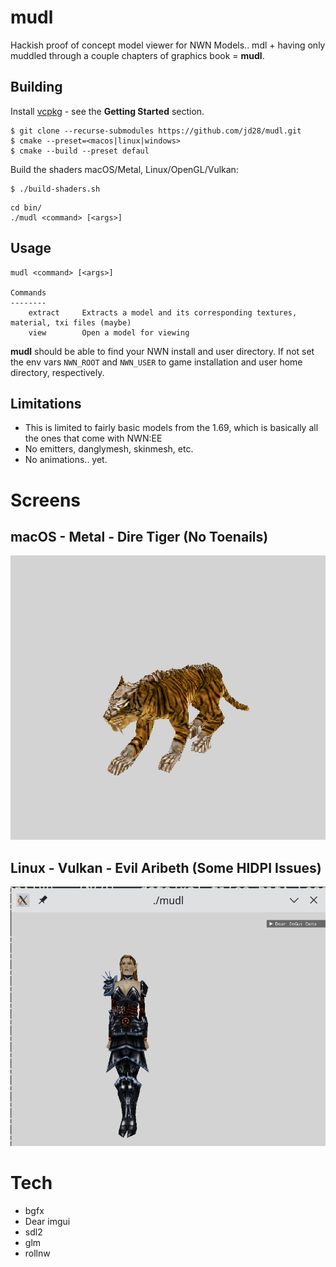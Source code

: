 # mudl

Hackish proof of concept model viewer for NWN Models..  mdl + having only muddled through a couple chapters of graphics book = **mudl**.

## Building

Install [vcpkg](https://github.com/microsoft/vcpkg) - see the **Getting Started** section.

```
$ git clone --recurse-submodules https://github.com/jd28/mudl.git
$ cmake --preset=<macos|linux|windows>
$ cmake --build --preset defaul
```

Build the shaders macOS/Metal, Linux/OpenGL/Vulkan:
```
$ ./build-shaders.sh
```

```
cd bin/
./mudl <command> [<args>]
```

## Usage

```
mudl <command> [<args>]

Commands
--------
    extract     Extracts a model and its corresponding textures, material, txi files (maybe)
    view        Open a model for viewing
```

**mudl** should be able to find your NWN install and user directory.  If not set the
env vars ``NWN_ROOT`` and ``NWN_USER`` to game installation and user home directory,
respectively.

## Limitations

- This is limited to fairly basic models from the 1.69, which is basically all the ones that come
  with NWN:EE
- No emitters, danglymesh, skinmesh, etc.
- No animations.. yet.

# Screens

## macOS - Metal - Dire Tiger (No Toenails)
![macOS - Metal - Dire Tiger (No Toenails)](screenshots/screen_apple_20230127.png)

## Linux - Vulkan - Evil Aribeth (Some HIDPI Issues)
![Linux - Vulkan - Evil Aribeth](screenshots/screen_linux_20230129.png)

# Tech
- bgfx
- Dear imgui
- sdl2
- glm
- rollnw
